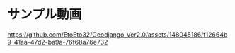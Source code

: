# サンプル動画
https://github.com/EtoEto32/Geodjango_Ver2.0/assets/148045186/f12664b9-41aa-47d2-ba9a-76f68a76e732


